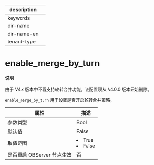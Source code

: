 |description||
|---|---|
|keywords||
|dir-name||
|dir-name-en||
|tenant-type||

# enable_merge_by_turn

<main id="notice" type='explain'>
<h4>说明</h4>
<p>由于 V4.x 版本中不再支持轮转合并功能，该配置项从 V4.0.0 版本开始删除。</p>
</main>

`enable_merge_by_turn` 用于设置是否开启轮转合并策略。

|      **属性**      |                          **描述**                            |
|------------------|------------------------------------------------------------------|
| 参数类型             | Bool                                                         |
| 默认值              | False                                                            |
| 取值范围             | </li><li> True   </li><li> False    |
| 是否重启 OBServer 节点生效 | 否                                                      |


